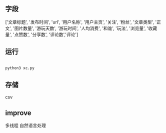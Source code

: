 
## 字段
['文章标题', '发布时间', 'url', '用户名称', '用户主页', '关注', '粉丝', '文章类型', '正文', '图片数量', '游玩天数', '游玩时间', '人均消费', '和谁',
                '玩法', '浏览量',
                '收藏量', '点赞数', '分享数',
                '评论数','评论']
## 运行

```python

python3 xc.py 

```
## 存储
csv
## improve
多线程
自然语言处理